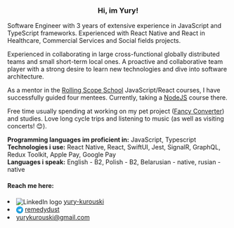 <h3 align='center'>Hi, im Yury!</h3>
<p>
Software Engineer with 3 years of extensive experience in JavaScript and TypeScript frameworks.
Experienced with React Native and React in Healthcare, Commercial Services and Social fields projects.
<p>
<p>
Experienced in collaborating in large cross-functional globally distributed teams and small short-term local ones. A proactive and collaborative team player with a strong desire to learn new technologies and dive into software architecture.
</p>
<p>
As a mentor in the <a href="https://rs.school" class="link link_underlined">Rolling Scope School</a> JavaScript/React courses, I have successfully guided four mentees. Currently, taking a <a href="https://rs.school/nodejs/" class="link link_underlined">NodeJS</a> course there.
</p>
<p>
Free time usually spending at working on my pet project (<a href="https://github.com/yurykurouski/Fancy-converter" class="link link_underlined">Fancy Converter</a>) and studies.
Love long cycle trips and listening to music (as well as visiting concerts! 😊).
</p>
<!-- <p> -->
<b>Programming languages im proficient in:</b> JavaScript, Typescript
<br>
<b>Technologies i use:</b> React Native, React, SwiftUI, Jest, SignalR, GraphQL, Redux Toolkit, Apple Pay, Google Pay
<br>
<b>Languages i speak:</b> English - B2, Polish - B2, Belarusian - native, rusian - native
<!-- </p> -->
<h4>
Reach me here:
</h4>
<li>
  <img src="./assets/linkedin.svg" alt="LinkedIn logo" width="16" align='center'>
  <a href='https://www.linkedin.com/in/yury-kurouski/'>
    yury-kurouski
  </a> 
</li>
<li>
 <img src="./assets/telegram.svg" alt="LinkedIn logo" width="16" align='center'>
 <a href="https://t.me/remedydust">
  remedydust
 </a>
</li>
<li>
  <a href='mailto:yurykurouski@gmail.com'>yurykurouski@gmail.com</a>
</li>
